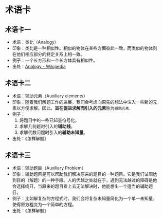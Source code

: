 
# 术语卡
## 术语卡一
- 术语：类比（Analogy）
- 印象：类比是一种相似性。相似的物体在某些方面彼此一致，而类似的物体则在他们相应部分的特定关系上相一致。
- 例子：一个长方形和一个长方体具有相似性。
- 出处：[Analogy - Wikipedia][1]

## 术语卡二
- 术语：辅助元素（Auxiliary elements）
- 印象：随着我们解题工作的进展，我们会考虑向原先的想法中注入一些新的元素以方便求解。因此，**旨在促进求解而引入的元素**称为`辅助元素`.
- 例子： 
	1. 将题目中的一些已知量符号化。
	2. 求解几何题时引入的**辅助线**。
	3. 求解代数问题时引入的**辅助未知量**。
- 出处：《怎样解题》

## 术语卡三
- 术语：辅助题目（Auxiliary Problem）
- 印象：辅助题目是可以帮助我们解决原来的题目的一种题目。它是我们试图达到目的（解题）的一种手段。人的优越之处就在于，遇到无法越过的障碍是他会选择绕开，当原来的题目看上去无法解决时，他能想出一个适当的辅助题目。
- 例子：比如解复杂的方程式时，我们会将复杂未知量简化为一个单一未知量，使得原方程变为一个简单的方程。
- 出处：《怎样解题》

[1]:	https://en.wikipedia.org/wiki/Analogy